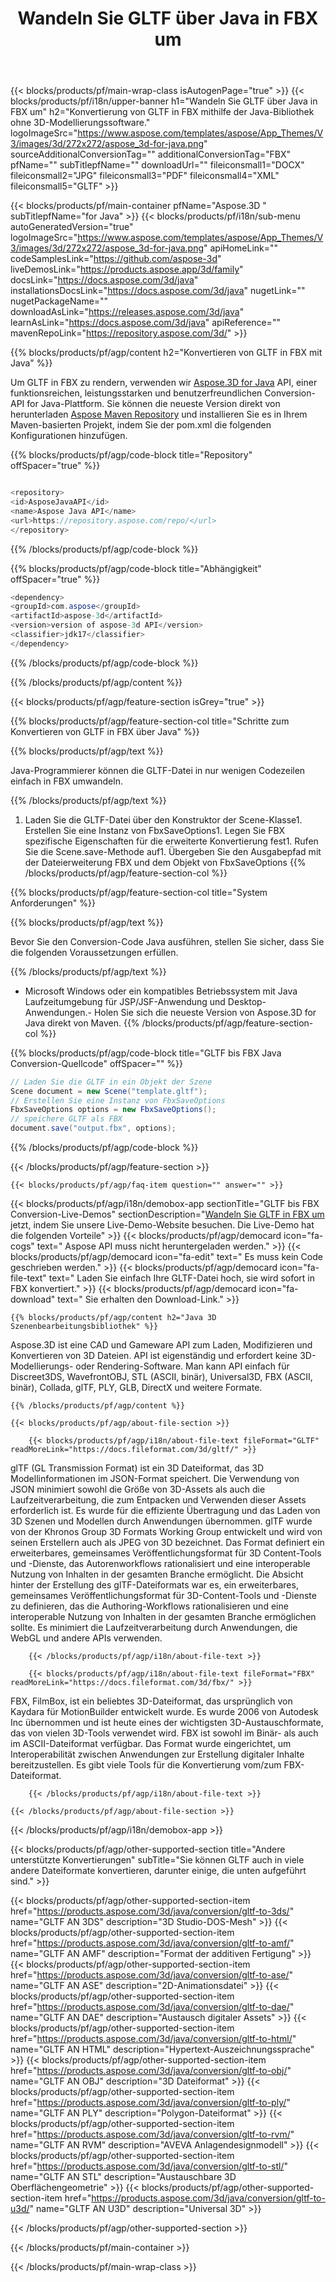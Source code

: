 ﻿---
title: Wandeln Sie GLTF über Java in FBX um 
weight: 1420
url: /de/java/conversion/gltf-to-fbx/ 
description: Beispiel-Umwandlungscode Java für das Format GLTF in die Datei FBX. Verwenden Sie diesen Beispielcode, um GLTF in FBX innerhalb einer beliebigen Web- oder Desktop-Java-basierten Anwendung zu konvertieren.
---
{{< blocks/products/pf/main-wrap-class isAutogenPage="true" >}}
{{< blocks/products/pf/i18n/upper-banner h1="Wandeln Sie GLTF über Java in FBX um" h2="Konvertierung von GLTF in FBX mithilfe der Java-Bibliothek ohne 3D-Modellierungssoftware." logoImageSrc="https://www.aspose.com/templates/aspose/App_Themes/V3/images/3d/272x272/aspose_3d-for-java.png" sourceAdditionalConversionTag="" additionalConversionTag="FBX" pfName="" subTitlepfName="" downloadUrl="" fileiconsmall1="DOCX" fileiconsmall2="JPG" fileiconsmall3="PDF" fileiconsmall4="XML" fileiconsmall5="GLTF" >}}

{{< blocks/products/pf/main-container pfName="Aspose.3D " subTitlepfName="for Java" >}}
{{< blocks/products/pf/i18n/sub-menu autoGeneratedVersion="true" logoImageSrc="https://www.aspose.com/templates/aspose/App_Themes/V3/images/3d/272x272/aspose_3d-for-java.png" apiHomeLink="" codeSamplesLink="https://github.com/aspose-3d" liveDemosLink="https://products.aspose.app/3d/family" docsLink="https://docs.aspose.com/3d/java" installationsDocsLink="https://docs.aspose.com/3d/java" nugetLink="" nugetPackageName="" downloadAsLink="https://releases.aspose.com/3d/java" learnAsLink="https://docs.aspose.com/3d/java" apiReference="" mavenRepoLink="https://repository.aspose.com/3d/" >}}

{{% blocks/products/pf/agp/content h2="Konvertieren von GLTF in FBX mit Java" %}}

 Um GLTF in FBX zu rendern, verwenden wir
 [Aspose.3D for Java](https://products.aspose.com/3d/java) 
 API, einer funktionsreichen, leistungsstarken und benutzerfreundlichen Conversion-API for Java-Plattform. Sie können die neueste Version direkt von herunterladen
 [Aspose Maven Repository](https://repository.aspose.com/3d/) 
 und installieren Sie es in Ihrem Maven-basierten Projekt, indem Sie der pom.xml die folgenden Konfigurationen hinzufügen.

{{% blocks/products/pf/agp/code-block title="Repository" offSpacer="true" %}}

```cs

<repository>
<id>AsposeJavaAPI</id>
<name>Aspose Java API</name>
<url>https://repository.aspose.com/repo/</url>
</repository>


```

{{% /blocks/products/pf/agp/code-block %}}

{{% blocks/products/pf/agp/code-block title="Abhängigkeit" offSpacer="true" %}}

```cs
<dependency>
<groupId>com.aspose</groupId>
<artifactId>aspose-3d</artifactId>
<version>version of aspose-3d API</version>
<classifier>jdk17</classifier>
</dependency>


```

{{% /blocks/products/pf/agp/code-block %}}

{{% /blocks/products/pf/agp/content %}}

{{< blocks/products/pf/agp/feature-section isGrey="true" >}}

{{% blocks/products/pf/agp/feature-section-col title="Schritte zum Konvertieren von GLTF in FBX über Java" %}}

{{% blocks/products/pf/agp/text %}}

 Java-Programmierer können die GLTF-Datei in nur wenigen Codezeilen einfach in FBX umwandeln.

{{% /blocks/products/pf/agp/text %}}

1. Laden Sie die GLTF-Datei über den Konstruktor der Scene-Klasse1. Erstellen Sie eine Instanz von FbxSaveOptions1. Legen Sie FBX spezifische Eigenschaften für die erweiterte Konvertierung fest1. Rufen Sie die Scene.save-Methode auf1. Übergeben Sie den Ausgabepfad mit der Dateierweiterung FBX und dem Objekt von FbxSaveOptions
{{% /blocks/products/pf/agp/feature-section-col %}}

{{% blocks/products/pf/agp/feature-section-col title="System Anforderungen" %}}

{{% blocks/products/pf/agp/text %}}

 Bevor Sie den Conversion-Code Java ausführen, stellen Sie sicher, dass Sie die folgenden Voraussetzungen erfüllen.

{{% /blocks/products/pf/agp/text %}}

- Microsoft Windows oder ein kompatibles Betriebssystem mit Java Laufzeitumgebung für JSP/JSF-Anwendung und Desktop-Anwendungen.- Holen Sie sich die neueste Version von Aspose.3D for Java direkt von Maven.
{{% /blocks/products/pf/agp/feature-section-col %}}

{{% blocks/products/pf/agp/code-block title="GLTF bis FBX Java Conversion-Quellcode" offSpacer="" %}}

```cs
// Laden Sie die GLTF in ein Objekt der Szene 
Scene document = new Scene("template.gltf");
// Erstellen Sie eine Instanz von FbxSaveOptions 
FbxSaveOptions options = new FbxSaveOptions();
// speichere GLTF als FBX 
document.save("output.fbx", options);   


```

{{% /blocks/products/pf/agp/code-block %}}

{{< /blocks/products/pf/agp/feature-section >}}

    {{< blocks/products/pf/agp/faq-item question="" answer="" >}}
 

<!-- aboutfile Starts -->

{{< blocks/products/pf/agp/i18n/demobox-app sectionTitle="GLTF bis FBX Conversion-Live-Demos" sectionDescription="[Wandeln Sie GLTF in FBX um](https://products.aspose.app/3d/conversion/gltf-to-fbx) jetzt, indem Sie unsere Live-Demo-Website besuchen. Die Live-Demo hat die folgenden Vorteile" >}}
        {{< blocks/products/pf/agp/democard icon="fa-cogs" text=" Aspose API muss nicht heruntergeladen werden." >}}
        {{< blocks/products/pf/agp/democard icon="fa-edit" text=" Es muss kein Code geschrieben werden." >}}
        {{< blocks/products/pf/agp/democard icon="fa-file-text" text=" Laden Sie einfach Ihre GLTF-Datei hoch, sie wird sofort in FBX konvertiert." >}}
        {{< blocks/products/pf/agp/democard icon="fa-download" text=" Sie erhalten den Download-Link." >}}

    {{% blocks/products/pf/agp/content h2="Java 3D Szenenbearbeitungsbibliothek" %}}

 Aspose.3D ist eine CAD und Gameware API zum Laden, Modifizieren und Konvertieren von 3D Dateien. API ist eigenständig und erfordert keine 3D-Modellierungs- oder Rendering-Software. Man kann API einfach für Discreet3DS, WavefrontOBJ, STL (ASCII, binär), Universal3D, FBX (ASCII, binär), Collada, glTF, PLY, GLB, DirectX und weitere Formate. 



    {{% /blocks/products/pf/agp/content %}}

    {{< blocks/products/pf/agp/about-file-section >}}

        {{< blocks/products/pf/agp/i18n/about-file-text fileFormat="GLTF" readMoreLink="https://docs.fileformat.com/3d/gltf/" >}}

glTF (GL Transmission Format) ist ein 3D Dateiformat, das 3D Modellinformationen im JSON-Format speichert. Die Verwendung von JSON minimiert sowohl die Größe von 3D-Assets als auch die Laufzeitverarbeitung, die zum Entpacken und Verwenden dieser Assets erforderlich ist. Es wurde für die effiziente Übertragung und das Laden von 3D Szenen und Modellen durch Anwendungen übernommen. glTF wurde von der Khronos Group 3D Formats Working Group entwickelt und wird von seinen Erstellern auch als JPEG von 3D bezeichnet. Das Format definiert ein erweiterbares, gemeinsames Veröffentlichungsformat für 3D Content-Tools und -Dienste, das Autorenworkflows rationalisiert und eine interoperable Nutzung von Inhalten in der gesamten Branche ermöglicht. Die Absicht hinter der Erstellung des glTF-Dateiformats war es, ein erweiterbares, gemeinsames Veröffentlichungsformat für 3D-Content-Tools und -Dienste zu definieren, das die Authoring-Workflows rationalisieren und eine interoperable Nutzung von Inhalten in der gesamten Branche ermöglichen sollte. Es minimiert die Laufzeitverarbeitung durch Anwendungen, die WebGL und andere APIs verwenden.


        {{< /blocks/products/pf/agp/i18n/about-file-text >}}

        {{< blocks/products/pf/agp/i18n/about-file-text fileFormat="FBX" readMoreLink="https://docs.fileformat.com/3d/fbx/" >}}

FBX, FilmBox, ist ein beliebtes 3D-Dateiformat, das ursprünglich von Kaydara für MotionBuilder entwickelt wurde. Es wurde 2006 von Autodesk Inc übernommen und ist heute eines der wichtigsten 3D-Austauschformate, das von vielen 3D-Tools verwendet wird. FBX ist sowohl im Binär- als auch im ASCII-Dateiformat verfügbar. Das Format wurde eingerichtet, um Interoperabilität zwischen Anwendungen zur Erstellung digitaler Inhalte bereitzustellen. Es gibt viele Tools für die Konvertierung vom/zum FBX-Dateiformat.


        {{< /blocks/products/pf/agp/i18n/about-file-text >}}

    {{< /blocks/products/pf/agp/about-file-section >}}

{{< /blocks/products/pf/agp/i18n/demobox-app >}}

<!-- aboutfile Ends -->

{{< blocks/products/pf/agp/other-supported-section title="Andere unterstützte Konvertierungen" subTitle="Sie können GLTF auch in viele andere Dateiformate konvertieren, darunter einige, die unten aufgeführt sind." >}}

{{< blocks/products/pf/agp/other-supported-section-item href="https://products.aspose.com/3d/java/conversion/gltf-to-3ds/" name="GLTF AN 3DS" description="3D Studio-DOS-Mesh" >}}
{{< blocks/products/pf/agp/other-supported-section-item href="https://products.aspose.com/3d/java/conversion/gltf-to-amf/" name="GLTF AN AMF" description="Format der additiven Fertigung" >}}
{{< blocks/products/pf/agp/other-supported-section-item href="https://products.aspose.com/3d/java/conversion/gltf-to-ase/" name="GLTF AN ASE" description="2D-Animationsdatei" >}}
{{< blocks/products/pf/agp/other-supported-section-item href="https://products.aspose.com/3d/java/conversion/gltf-to-dae/" name="GLTF AN DAE" description="Austausch digitaler Assets" >}}
{{< blocks/products/pf/agp/other-supported-section-item href="https://products.aspose.com/3d/java/conversion/gltf-to-html/" name="GLTF AN HTML" description="Hypertext-Auszeichnungssprache" >}}
{{< blocks/products/pf/agp/other-supported-section-item href="https://products.aspose.com/3d/java/conversion/gltf-to-obj/" name="GLTF AN OBJ" description="3D Dateiformat" >}}
{{< blocks/products/pf/agp/other-supported-section-item href="https://products.aspose.com/3d/java/conversion/gltf-to-ply/" name="GLTF AN PLY" description="Polygon-Dateiformat" >}}
{{< blocks/products/pf/agp/other-supported-section-item href="https://products.aspose.com/3d/java/conversion/gltf-to-rvm/" name="GLTF AN RVM" description="AVEVA Anlagendesignmodell" >}}
{{< blocks/products/pf/agp/other-supported-section-item href="https://products.aspose.com/3d/java/conversion/gltf-to-stl/" name="GLTF AN STL" description="Austauschbare 3D Oberflächengeometrie" >}}
{{< blocks/products/pf/agp/other-supported-section-item href="https://products.aspose.com/3d/java/conversion/gltf-to-u3d/" name="GLTF AN U3D" description="Universal 3D" >}}

{{< /blocks/products/pf/agp/other-supported-section >}}

{{< /blocks/products/pf/main-container >}}
    
{{< /blocks/products/pf/main-wrap-class >}}